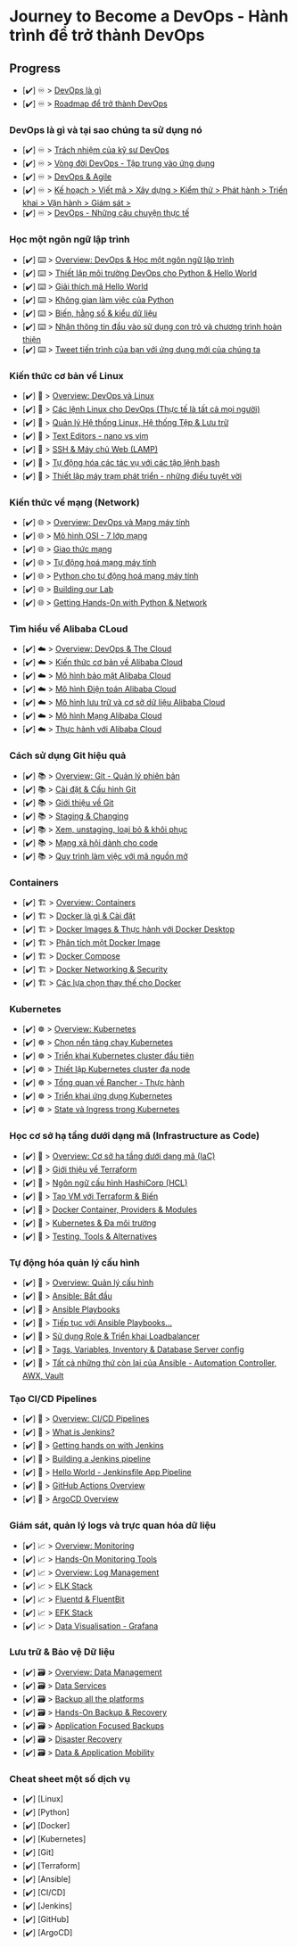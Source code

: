 # Journey to Become a DevOps - Hành trình để trở thành DevOps

## Progress

- [✔️] ♾️ > [DevOps là gì](howto/DevOps-la-gi.md)
- [✔️] ♾️ > [Roadmap để trở thành DevOps](howto/DevOps-Roadmap.md)

### DevOps là gì và tại sao chúng ta sử dụng nó

- [✔️] ♾️ > [Trách nhiệm của kỹ sư DevOps](howto/step02.md)
- [✔️] ♾️ > [Vòng đời DevOps - Tập trung vào ứng dụng](howto/step03.md)
- [✔️] ♾️ > [DevOps & Agile](howto/step04.md)
- [✔️] ♾️ > [Kế hoạch > Viết mã > Xây dựng > Kiểm thử > Phát hành > Triển khai > Vận hành > Giám sát >](howto/step05.md)
- [✔️] ♾️ > [DevOps - Những câu chuyện thực tế](howto/step06.md)

### Học một ngôn ngữ lập trình

- [✔️] ⌨️ > [Overview: DevOps & Học một ngôn ngữ lập trình](howto/step07.md)
- [✔️] ⌨️ > [Thiết lập môi trường DevOps cho Python & Hello World](howto/step08.md)
- [✔️] ⌨️ > [Giải thích mã Hello World](howto/step09.md)
- [✔️] ⌨️ > [Không gian làm việc của Python](howto/step10.md)
- [✔️] ⌨️ > [Biến, hằng số & kiểu dữ liệu](howto/step11.md)
- [✔️] ⌨️ > [Nhận thông tin đầu vào sử dụng con trỏ và chương trình hoàn thiện](howto/step12.md)
- [✔️] ⌨️ > [Tweet tiến trình của bạn với ứng dụng mới của chúng ta](howto/step13.md)

### Kiến thức cơ bản về Linux

- [✔️] 🐧 > [Overview: DevOps và Linux](howto/step14.md)
- [✔️] 🐧 > [Các lệnh Linux cho DevOps (Thực tế là tất cả mọi người)](howto/step15.md)
- [✔️] 🐧 > [Quản lý Hệ thống Linux, Hệ thống Tệp & Lưu trữ](howto/step16.md)
- [✔️] 🐧 > [Text Editors - nano vs vim](howto/step17.md)
- [✔️] 🐧 > [SSH & Máy chủ Web (LAMP)](howto/step18.md)
- [✔️] 🐧 > [Tự động hóa các tác vụ với các tập lệnh bash](howto/step19.md)
- [✔️] 🐧 > [Thiết lập máy trạm phát triển - những điều tuyệt vời](howto/step20.md)

### Kiến thức về mạng (Network)

- [✔️] 🌐 > [Overview: DevOps và Mạng máy tính](howto/step21.md)
- [✔️] 🌐 > [Mô hình OSI - 7 lớp mạng](howto/step22.md)
- [✔️] 🌐 > [Giao thức mạng](howto/step23.md)
- [✔️] 🌐 > [Tự động hoá mạng máy tính](howto/step24.md)
- [✔️] 🌐 > [Python cho tự động hoá mạng máy tính](howto/step25.md)
- [✔️] 🌐 > [Building our Lab](howto/step26.md)
- [✔️] 🌐 > [Getting Hands-On with Python & Network](howto/step27.md)

### Tìm hiểu về Alibaba CLoud

- [✔️] ☁️ > [Overview: DevOps & The Cloud](howto/step28.md)
- [✔️] ☁️ > [Kiến thức cơ bản về Alibaba Cloud](howto/step29.md)
- [✔️] ☁️ > [Mô hình bảo mật Alibaba Cloud](howto/step30.md)
- [✔️] ☁️ > [Mô hình Điện toán Alibaba Cloud](howto/step31.md)
- [✔️] ☁️ > [Mô hình lưu trữ và cơ sở dữ liệu Alibaba Cloud](howto/step32.md)
- [✔️] ☁️ > [Mô hình Mạng Alibaba Cloud](howto/step33.md)
- [✔️] ☁️ > [Thực hành với Alibaba Cloud](howto/step34.md)

### Cách sử dụng Git hiệu quả

- [✔️] 📚 > [Overview: Git - Quản lý phiên bản](howto/step35.md)
- [✔️] 📚 > [Cài đặt & Cấu hình Git](howto/step36.md)
- [✔️] 📚 > [Giới thiệu về Git](howto/step37.md)
- [✔️] 📚 > [Staging & Changing](howto/step38.md)
- [✔️] 📚 > [Xem, unstaging, loại bỏ & khôi phục](howto/step39.md)
- [✔️] 📚 > [Mạng xã hội dành cho code](howto/step40.md)
- [✔️] 📚 > [Quy trình làm việc với mã nguồn mở](howto/step41.md)
### Containers

- [✔️] 🏗️ > [Overview: Containers](howto/step42.md)
- [✔️] 🏗️ > [Docker là gì & Cài đặt](howto/step43.md)
- [✔️] 🏗️ > [Docker Images & Thực hành với Docker Desktop](howto/step44.md)
- [✔️] 🏗️ > [Phân tích một Docker Image](howto/step45.md)
- [✔️] 🏗️ > [Docker Compose](howto/step46.md)
- [✔️] 🏗️ > [Docker Networking & Security](howto/step47.md)
- [✔️] 🏗️ > [Các lựa chọn thay thế cho Docker](howto/step48.md)

### Kubernetes

- [✔️] ☸ > [Overview: Kubernetes](howto/step49.md)
- [✔️] ☸ > [Chọn nền tảng chạy Kubernetes](howto/step50.md)
- [✔️] ☸ > [Triển khai Kubernetes cluster đầu tiên](howto/step51.md)
- [✔️] ☸ > [Thiết lập Kubernetes cluster đa node](howto/step52.md)
- [✔️] ☸ > [Tổng quan về Rancher - Thực hành](howto/step53.md)
- [✔️] ☸ > [Triển khai ứng dụng Kubernetes](howto/step54.md)
- [✔️] ☸ > [State và Ingress trong Kubernetes](howto/step55.md)

### Học cơ sở hạ tầng dưới dạng mã (Infrastructure as Code)

- [✔️] 🤖 > [Overview: Cơ sở hạ tầng dưới dạng mã (IaC)](howto/step56.md)
- [✔️] 🤖 > [Giới thiệu về Terraform](howto/step57.md)
- [✔️] 🤖 > [Ngôn ngữ cấu hình HashiCorp (HCL)](howto/step58.md)
- [✔️] 🤖 > [Tạo VM với Terraform & Biến](howto/step59.md)
- [✔️] 🤖 > [Docker Container, Providers & Modules](howto/step60.md)
- [✔️] 🤖 > [Kubernetes & Đa môi trường](howto/step61.md)
- [✔️] 🤖 > [Testing, Tools & Alternatives](howto/step62.md)

### Tự động hóa quản lý cấu hình

- [✔️] 📜 > [Overview: Quản lý cấu hình](howto/step63.md)
- [✔️] 📜 > [Ansible: Bắt đầu](howto/step64.md)
- [✔️] 📜 > [Ansible Playbooks](howto/step65.md)
- [✔️] 📜 > [Tiếp tục với Ansible Playbooks...](howto/step66.md)
- [✔️] 📜 > [Sử dụng Role & Triển khai Loadbalancer](howto/step67.md)
- [✔️] 📜 > [Tags, Variables, Inventory & Database Server config](howto/step68.md)
- [✔️] 📜 > [Tất cả những thứ còn lại của Ansible - Automation Controller, AWX, Vault](howto/step69.md)

### Tạo CI/CD Pipelines

- [✔️] 🔄 > [Overview: CI/CD Pipelines](howto/step70.md)
- [✔️] 🔄 > [What is Jenkins?](howto/step71.md)
- [✔️] 🔄 > [Getting hands on with Jenkins](howto/step72.md)
- [✔️] 🔄 > [Building a Jenkins pipeline](howto/step73.md)
- [✔️] 🔄 > [Hello World - Jenkinsfile App Pipeline](howto/step74.md)
- [✔️] 🔄 > [GitHub Actions Overview](howto/step75.md)
- [✔️] 🔄 > [ArgoCD Overview](howto/step76.md)

### Giám sát, quản lý logs và trực quan hóa dữ liệu

- [✔️] 📈 > [Overview: Monitoring](howto/step77.md)
- [✔️] 📈 > [Hands-On Monitoring Tools](howto/step78.md)
- [✔️] 📈 > [Overview: Log Management](howto/step79.md)
- [✔️] 📈 > [ELK Stack](howto/step80.md)
- [✔️] 📈 > [Fluentd & FluentBit](howto/step81.md)
- [✔️] 📈 > [EFK Stack](howto/step82.md)
- [✔️] 📈 > [Data Visualisation - Grafana](howto/step83.md)

### Lưu trữ & Bảo vệ Dữ liệu

- [✔️] 🗃️ > [Overview: Data Management](howto/step84.md)
- [✔️] 🗃️ > [Data Services](howto/step85.md)
- [✔️] 🗃️ > [Backup all the platforms](howto/step86.md)
- [✔️] 🗃️ > [Hands-On Backup & Recovery](howto/step87.md)
- [✔️] 🗃️ > [Application Focused Backups](howto/step88.md)
- [✔️] 🗃️ > [Disaster Recovery](howto/step89.md)
- [✔️] 🗃️ > [Data & Application Mobility](howto/step90.md)

### Cheat sheet một số dịch vụ
- [✔️] [Linux]
- [✔️] [Python]
- [✔️] [Docker]
- [✔️] [Kubernetes]
- [✔️] [Git]
- [✔️] [Terraform]
- [✔️] [Ansible]
- [✔️] [CI/CD]
- [✔️] [Jenkins]
- [✔️] [GitHub]
- [✔️] [ArgoCD]